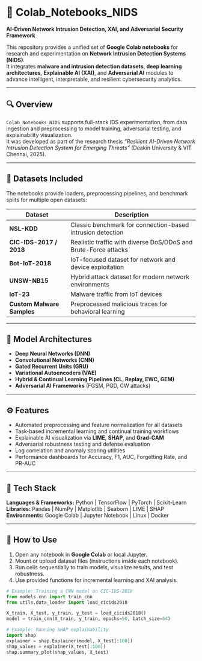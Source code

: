 # 🧠 Colab_Notebooks_NIDS  
**AI-Driven Network Intrusion Detection, XAI, and Adversarial Security Framework**

This repository provides a unified set of **Google Colab notebooks** for research and experimentation on **Network Intrusion Detection Systems (NIDS)**.  
It integrates **malware and intrusion detection datasets**, **deep learning architectures**, **Explainable AI (XAI)**, and **Adversarial AI** modules to advance intelligent, interpretable, and resilient cybersecurity analytics.

---

## 🔍 Overview
`Colab_Notebooks_NIDS` supports full-stack IDS experimentation, from data ingestion and preprocessing to model training, adversarial testing, and explainability visualization.  
It was developed as part of the research thesis *“Resilient AI-Driven Network Intrusion Detection System for Emerging Threats”* (Deakin University & VIT Chennai, 2025).

---

## 🧩 Datasets Included
The notebooks provide loaders, preprocessing pipelines, and benchmark splits for multiple open datasets:

| Dataset | Description |
|----------|--------------|
| **NSL-KDD** | Classic benchmark for connection-based intrusion detection |
| **CIC-IDS-2017 / 2018** | Realistic traffic with diverse DoS/DDoS and Brute-Force attacks |
| **Bot-IoT-2018** | IoT-focused dataset for network and device exploitation |
| **UNSW-NB15** | Hybrid attack dataset for modern network environments |
| **IoT-23** | Malware traffic from IoT devices |
| **Custom Malware Samples** | Preprocessed malicious traces for behavioral learning |

---

## 🧠 Model Architectures
- **Deep Neural Networks (DNN)**
- **Convolutional Networks (CNN)**
- **Gated Recurrent Units (GRU)**
- **Variational Autoencoders (VAE)**
- **Hybrid & Continual Learning Pipelines (CL, Replay, EWC, GEM)**
- **Adversarial AI Frameworks** (FGSM, PGD, CW attacks)

---

## ⚙️ Features
- Automated preprocessing and feature normalization for all datasets  
- Task-based incremental learning and continual training workflows  
- Explainable AI visualization via **LIME**, **SHAP**, and **Grad-CAM**  
- Adversarial robustness testing and defense evaluation  
- Log correlation and anomaly scoring utilities  
- Performance dashboards for Accuracy, F1, AUC, Forgetting Rate, and PR-AUC  

---

## 🧰 Tech Stack
**Languages & Frameworks:** Python | TensorFlow | PyTorch | Scikit-Learn  
**Libraries:** Pandas | NumPy | Matplotlib | Seaborn | LIME | SHAP  
**Environments:** Google Colab | Jupyter Notebook | Linux | Docker  

---

## 🚀 How to Use
1. Open any notebook in **Google Colab** or local Jupyter.  
2. Mount or upload dataset files (instructions inside each notebook).  
3. Run cells sequentially to train models, visualize results, and test robustness.  
4. Use provided functions for incremental learning and XAI analysis.  

```python
# Example: Training a CNN model on CIC-IDS-2018
from models.cnn import train_cnn
from utils.data_loader import load_cicids2018

X_train, X_test, y_train, y_test = load_cicids2018()
model = train_cnn(X_train, y_train, epochs=50, batch_size=64)

# Example: Running SHAP explainability
import shap
explainer = shap.Explainer(model, X_test[:100])
shap_values = explainer(X_test[:100])
shap.summary_plot(shap_values, X_test)


